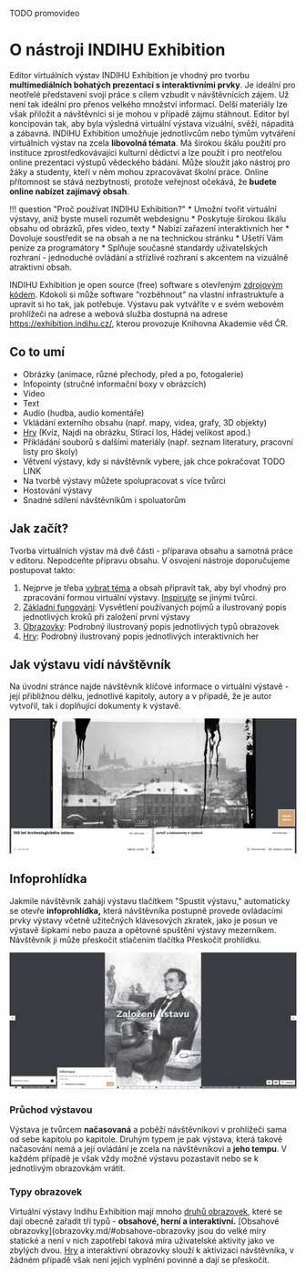 TODO promovideo

# O nástroji INDIHU Exhibition

Editor virtuálních výstav INDIHU Exhibition je vhodný pro tvorbu **multimediálních bohatých prezentací s interaktivními prvky**. Je ideální pro neotřelé představení svojí práce s cílem vzbudit v návštěvnících zájem. Už není tak ideální pro přenos velkého množství informací. Delší materiály lze však přiložit a návštěvníci si je mohou v případě zájmu stáhnout. Editor byl koncipován tak, aby byla výsledná virtuální výstava vizuální, svěží, nápaditá a zábavná. INDIHU Exhibition umožňuje jednotlivcům nebo týmům vytváření virtuálních výstav na zcela **libovolná témata**. Má širokou škálu použití pro instituce zprostředkovávající kulturní dědictví a lze použít i pro neotřelou online prezentaci výstupů vědeckého bádání. Může sloužit jako nástroj pro žáky a studenty, kteří v něm mohou zpracovávat školní práce. Online přítomnost se stává nezbytností, protože veřejnost očekává, že **budete online nabízet zajímavý obsah**. 

!!! question "Proč používat INDIHU Exhibition?"
    * Umožní tvořit virtuální výstavy, aniž byste museli rozumět webdesignu
    * Poskytuje širokou škálu obsahu od obrázků, přes video, texty 
    * Nabízí zařazení interaktivních her
    * Dovoluje soustředit se na obsah a ne na technickou stránku
    * Ušetří Vám peníze za programátory
    * Splňuje současné standardy uživatelských rozhraní - jednoduché ovládání a střízlivé rozhraní s akcentem na vizuálně atraktivní obsah. 

INDIHU Exhibition je open source (free) software s otevřeným [zdrojovým kódem](<https://github.com/LIBCAS/INDIHU>). Kdokoli si může software "rozběhnout" na vlastní infrastruktuře a upravit si ho tak, jak potřebuje. Výstavu pak vytváříte v e svém webovém prohlížeči na adrese a webová služba dostupná na adrese <https://exhibition.indihu.cz/>, kterou provozuje Knihovna Akademie věd ČR. 

## Co to umí 

- Obrázky (animace, různé přechody, před a po, fotogalerie)
- Infopointy (stručné informační boxy v obrázcích)
- Video
- Text 
- Audio (hudba, audio komentáře)
- Vkládání externího obsahu (např. mapy, videa, grafy, 3D objekty) 
- [Hry](hry.md) (Kvíz, Najdi na obrázku, Stírací los, Hádej velikost apod.)
- Přikládání souborů s dalšími materiály (např. seznam literatury, pracovní listy pro školy)
- Větvení výstavy, kdy si návštěvník vybere, jak chce pokračovat TODO LINK
- Na tvorbě výstavy můžete spolupracovat s více tvůrci
- Hostování výstavy
- Snadné sdílení návštěvníkům i spoluatorům
<!-- - Responzivní design (základní prvky výstavy jsou vhodné i pro mobilní zařízení) -->

## Jak začít?

Tvorba virtuálních výstav má dvě části - příparava obsahu a samotná práce v editoru. Nepodceňte přípravu obsahu. V osvojení nástroje doporučujeme postupovat takto: 

1. Nejprve je třeba [vybrat téma](uspesna-vystava.md) a obsah připravit tak, aby byl vhodný pro zpracování formou virtuální výstavy. [Inspirujte](inspirace.md) se jinými tvůrci. 
2. [Základní fungování](zaklady.md): Vysvětlení používaných pojmů a ilustrovaný popis jednotlivých kroků při založení první výstavy
3. [Obrazovky](obrazovky.md): Podrobný ilustrovaný popis jednotlivých typů obrazovek
4. [Hry](hry.md): Podrobný ilustrovaný popis jednotlivých interaktivních her

## Jak výstavu vidí návštěvník

Na úvodní stránce najde návštěvník klíčové informace o virtuální výstavě - její přibližnou délku, jednotlivé kapitoly,  autory a v případě, že je autor vytvořil, tak i doplňující dokumenty k výstavě.

![](img/start-vystavy-new.png)

## Infoprohlídka

Jakmile návštěvník zahájí výstavu tlačítkem "Spustit výstavu," automaticky se otevře **infoprohlídka,** která návštěvníka postupně provede ovládacími prvky výstavy včetně užitečných klávesových zkratek, jako je posun ve výstavě šipkami nebo pauza a opětovné spuštění výstavy mezerníkem. Návštěvník ji může přeskočit stlačením tlačítka Přeskočit prohlídku.

![](img/infoprohlídka.png)

### Průchod výstavou

Výstava je tvůrcem **načasovaná** a poběží návštěvníkovi v prohlížeči sama od sebe kapitolu po kapitole. Druhým typem je pak výstava, která takové načasování nemá a její ovládání je zcela na návštěvníkovi a **jeho tempu**. V každém případě je však vždy možné výstavu pozastavit nebo se k jednotlivým obrazovkám vrátit.

### Typy obrazovek

Virtuální výstavy Indihu Exhibition mají mnoho [druhů obrazovek](obrazovky.md), které se dají obecně zařadit tří typů - **obsahové, herní a interaktivní.**  [Obsahové obrazovky](obrazovky.md/#obsahove-obrazovky jsou do velké míry statické a není v nich zapotřebí taková míra uživatelské aktivity jako ve zbylých dvou. [Hry](minihry.md) a interaktivní obrazovky slouží k aktivizaci návštěvníka, v žádném případě však není jejich vyplnění povinné a dají se přeskočit.
